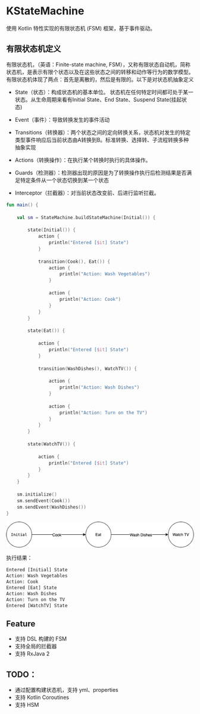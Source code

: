 # KStateMachine

使用 Kotlin 特性实现的有限状态机 (FSM) 框架，基于事件驱动。

## 有限状态机定义

有限状态机，（英语：Finite-state machine, FSM），又称有限状态自动机，简称状态机，是表示有限个状态以及在这些状态之间的转移和动作等行为的数学模型。有限状态机体现了两点：首先是离散的，然后是有限的。以下是对状态机抽象定义

* State（状态）：构成状态机的基本单位。 状态机在任何特定时间都可处于某一状态。从生命周期来看有Initial State、End State、Suspend State(挂起状态)

* Event（事件）：导致转换发生的事件活动

* Transitions（转换器）：两个状态之间的定向转换关系，状态机对发生的特定类型事件响应后当前状态由A转换到B。标准转换、选择转、子流程转换多种抽象实现

* Actions（转换操作）：在执行某个转换时执行的具体操作。

* Guards（检测器）：检测器出现的原因是为了转换操作执行后检测结果是否满足特定条件从一个状态切换到某一个状态

* Interceptor（拦截器）：对当前状态改变前、后进行监听拦截。

```kotlin
fun main() {

    val sm = StateMachine.buildStateMachine(Initial()) {

        state(Initial()) {
            action {
                println("Entered [$it] State")
            }

            transition(Cook(), Eat()) {
                action {
                    println("Action: Wash Vegetables")
                }

                action {
                    println("Action: Cook")
                }
            }
        }

        state(Eat()) {

            action {
                println("Entered [$it] State")
            }

            transition(WashDishes(), WatchTV()) {

                action {
                    println("Action: Wash Dishes")
                }

                action {
                    println("Action: Turn on the TV")
                }
            }
        }

        state(WatchTV()) {

            action {
                println("Entered [$it] State")
            }
        }
    }

    sm.initialize()
    sm.sendEvent(Cook())
    sm.sendEvent(WashDishes())
}
```

![](images/fsm.png)

执行结果：

```
Entered [Initial] State
Action: Wash Vegetables
Action: Cook
Entered [Eat] State
Action: Wash Dishes
Action: Turn on the TV
Entered [WatchTV] State
```

## Feature

* 支持 DSL 构建的 FSM
* 支持全局的拦截器
* 支持 RxJava 2


## TODO：

* 通过配置构建状态机，支持 yml、properties
* 支持 Kotlin Coroutines
* 支持 HSM

